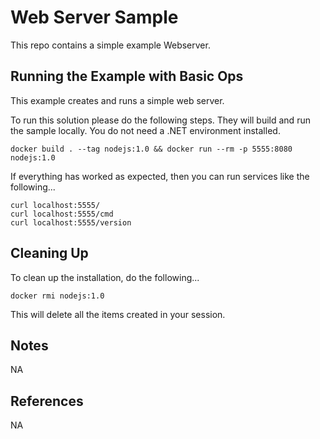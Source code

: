 Web Server Sample
==================

This repo contains a simple example Webserver.

Running the Example with Basic Ops
----------------------------------
This example creates and runs a simple web server.

To run this solution please do the following steps. They will build and run the sample locally. You do not need a .NET environment installed.

    docker build . --tag nodejs:1.0 && docker run --rm -p 5555:8080 nodejs:1.0

If everything has worked as expected, then you can run services like the following...

    curl localhost:5555/
    curl localhost:5555/cmd
    curl localhost:5555/version
    
Cleaning Up
-----------
To clean up the installation, do the following...

    docker rmi nodejs:1.0
        
This will delete all the items created in your session.

Notes
-----
NA

References
----------
NA


